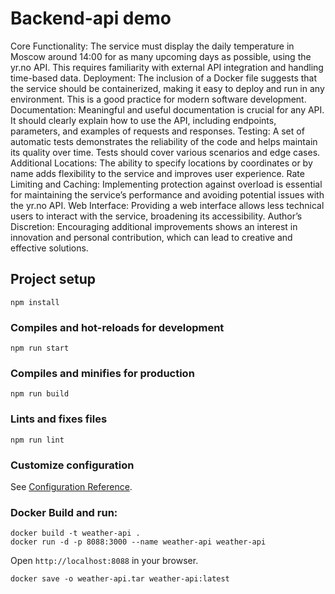 # Backend-api demo
Core Functionality: The service must display the daily temperature in Moscow around 14:00 for as many upcoming days as possible, using the yr.no API. This requires familiarity with external API integration and handling time-based data.
Deployment: The inclusion of a Docker file suggests that the service should be containerized, making it easy to deploy and run in any environment. This is a good practice for modern software development.
Documentation: Meaningful and useful documentation is crucial for any API. It should clearly explain how to use the API, including endpoints, parameters, and examples of requests and responses.
Testing: A set of automatic tests demonstrates the reliability of the code and helps maintain its quality over time. Tests should cover various scenarios and edge cases.
Additional Locations: The ability to specify locations by coordinates or by name adds flexibility to the service and improves user experience.
Rate Limiting and Caching: Implementing protection against overload is essential for maintaining the service’s performance and avoiding potential issues with the yr.no API.
Web Interface: Providing a web interface allows less technical users to interact with the service, broadening its accessibility.
Author’s Discretion: Encouraging additional improvements shows an interest in innovation and personal contribution, which can lead to creative and effective solutions.

## Project setup
```
npm install
```

### Compiles and hot-reloads for development
```
npm run start
```

### Compiles and minifies for production
```
npm run build
```

### Lints and fixes files
```
npm run lint
```

### Customize configuration
See [Configuration Reference](https://cli.vuejs.org/config/).

### Docker Build and run:
```
docker build -t weather-api . 
docker run -d -p 8088:3000 --name weather-api weather-api
```
Open `http://localhost:8088` in your browser.
```
docker save -o weather-api.tar weather-api:latest
